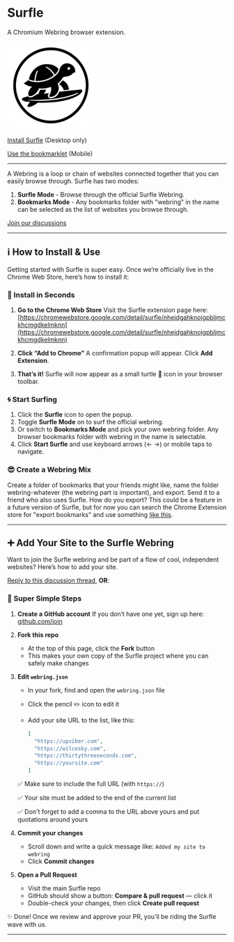 # Surfle
A Chromium Webring browser extension.

![Surfle Logo](https://raw.githubusercontent.com/zerosonesfun/surfle/refs/heads/main/surfle-200.png)

[Install Surfle](https://chromewebstore.google.com/detail/surfle/nhejdgahknojgpbljmckhcmgdkelmknn) (Desktop only)

[Use the bookmarklet](https://github.com/zerosonesfun/Surfle/discussions/5) (Mobile)

---

A Webring is a loop or chain of websites connected together that you can easily browse through. Surfle has two modes:
1. **Surfle Mode** - Browse through the official Surfle Webring.
2. **Bookmarks Mode** - Any bookmarks folder with "webring" in the name can be selected as the list of websites you browse through.

[Join our discussions](https://github.com/zerosonesfun/Surfle/discussions)

---

## ℹ️ How to Install & Use
Getting started with Surfle is super easy. Once we’re officially live in the Chrome Web Store, here’s how to install it:

### 🔧 Install in Seconds

1. **Go to the Chrome Web Store**
   Visit the Surfle extension page here:
   [https://chromewebstore.google.com/detail/surfle/nhejdgahknojgpbljmckhcmgdkelmknn](https://chromewebstore.google.com/detail/surfle/nhejdgahknojgpbljmckhcmgdkelmknn)

2. **Click “Add to Chrome”**
   A confirmation popup will appear. Click **Add Extension**.

3. **That’s it!**
   Surfle will now appear as a small turtle 🐢 icon in your browser toolbar.

### 🌀 Start Surfing

1. Click the **Surfle** icon to open the popup.
2. Toggle **Surfle Mode** on to surf the official webring.
3. Or switch to **Bookmarks Mode** and pick your own webring folder. Any browser bookmarks folder with webring in the name is selectable.
4. Click **Start Surfle** and use keyboard arrows (← →) or mobile taps to navigate.

### 😎 Create a Webring Mix

Create a folder of bookmarks that your friends might like, name the folder webring-whatever (the webring part is important), and export. Send it to a friend who also uses Surfle. How do you export? This could be a feature in a future version of Surfle, but for now you can search the Chrome Extension store for "export bookmarks" and use something [like this](https://chromewebstore.google.com/detail/bookmark-importexport/gdhpeilfkeeajillmcncaelnppiakjhn).

---

## ➕ Add Your Site to the Surfle Webring

Want to join the Surfle webring and be part of a flow of cool, independent websites? Here’s how to add your site.

[Reply to this discussion thread](https://github.com/zerosonesfun/Surfle/discussions/4), **OR**:

### 🌊 Super Simple Steps

1. **Create a GitHub account**
   If you don’t have one yet, sign up here: [github.com/join](https://github.com/join)

2. **Fork this repo**

   * At the top of this page, click the **Fork** button
   * This makes your own copy of the Surfle project where you can safely make changes

3. **Edit `webring.json`**

   * In your fork, find and open the `webring.json` file
   * Click the pencil ✏️ icon to edit it
   * Add your site URL to the list, like this:

     ```json
     [
       "https://upviber.com",
       "https://wilcosky.com",
       "https://thirtythreeseconds.com",
       "https://yoursite.com"
     ]
     ```

   ✅ Make sure to include the full URL (with `https://`)
   
   ✅ Your site must be added to the end of the current list
   
   ✅ Don't forget to add a comma to the URL above yours and put quotations around yours

5. **Commit your changes**

   * Scroll down and write a quick message like: `Added my site to webring`
   * Click **Commit changes**

6. **Open a Pull Request**

   * Visit the main Surfle repo
   * GitHub should show a button: **Compare & pull request** — click it
   * Double-check your changes, then click **Create pull request**

✨ Done! Once we review and approve your PR, you’ll be riding the Surfle wave with us.

---
